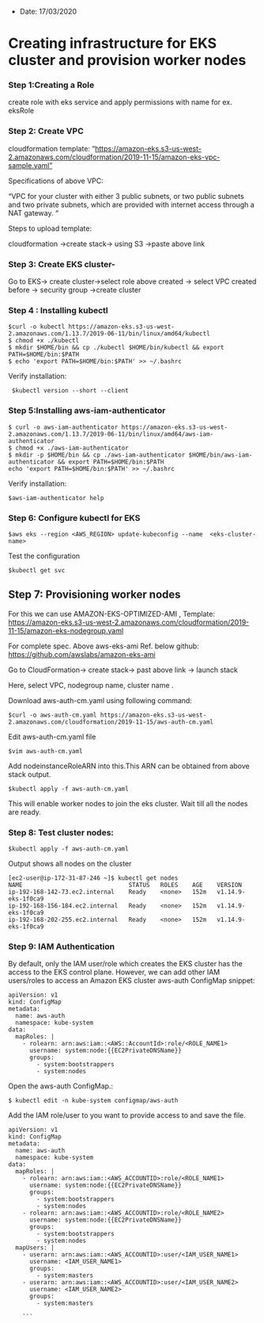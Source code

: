 - Date: 17/03/2020
# Creating infrastructure for EKS cluster and provision worker nodes

### Step 1:Creating a Role
  create role with eks service and apply permissions with name for ex. eksRole

### Step 2: Create VPC
  cloudformation template: “https://amazon-eks.s3-us-west-2.amazonaws.com/cloudformation/2019-11-15/amazon-eks-vpc-sample.yaml”

  Specifications of above VPC:
	
  “VPC for your cluster with either 3 public subnets, or two public subnets and two private subnets, which are provided with internet access through a NAT gateway. “

  Steps to upload template:

   cloudformation ->create stack-> using S3 ->paste above link

### Step 3: Create EKS cluster-
  
  Go to EKS-> create cluster->select role above created -> select VPC created before -> security group ->create cluster
  
### Step 4 : Installing kubectl
```
$curl -o kubectl https://amazon-eks.s3-us-west-2.amazonaws.com/1.13.7/2019-06-11/bin/linux/amd64/kubectl
$ chmod +x ./kubectl
$ mkdir $HOME/bin && cp ./kubectl $HOME/bin/kubectl && export   PATH=$HOME/bin:$PATH
$ echo 'export PATH=$HOME/bin:$PATH' >> ~/.bashrc
```

Verify installation:
      
     $kubectl version --short --client  

### Step 5:Installing aws-iam-authenticator
  
    $ curl -o aws-iam-authenticator https://amazon-eks.s3-us-west-2.amazonaws.com/1.13.7/2019-06-11/bin/linux/amd64/aws-iam-authenticator
    $ chmod +x ./aws-iam-authenticator
    $ mkdir -p $HOME/bin && cp ./aws-iam-authenticator $HOME/bin/aws-iam-authenticator && export PATH=$HOME/bin:$PATH
    echo 'export PATH=$HOME/bin:$PATH' >> ~/.bashrc
	
Verify installation:
	  
    $aws-iam-authenticator help

### Step 6: Configure kubectl for EKS
   
    $aws eks --region <AWS_REGION> update-kubeconfig --name  <eks-cluster-name>
 	
Test the configuration
    
    $kubectl get svc

## Step 7: Provisioning worker nodes
	
  For this we can use AMAZON-EKS-OPTIMIZED-AMI ,
	Template: https://amazon-eks.s3-us-west-2.amazonaws.com/cloudformation/2019-11-15/amazon-eks-nodegroup.yaml
 
  For complete spec. Above aws-eks-ami  Ref. below github:
  https://github.com/awslabs/amazon-eks-ami 

  Go to CloudFormation-> create stack-> past above link -> launch stack

  Here, select VPC, nodegroup name, cluster name .

  Download aws-auth-cm.yaml using following command:
    
    $curl -o aws-auth-cm.yaml https://amazon-eks.s3-us-west-2.amazonaws.com/cloudformation/2019-11-15/aws-auth-cm.yaml

  Edit aws-auth-cm.yaml file

    $vim aws-auth-cm.yaml
   
  Add nodeinstanceRoleARN into this.This ARN can be obtained from above stack output.

    $kubectl apply -f aws-auth-cm.yaml

  This will enable worker nodes to join the eks cluster. Wait till all the nodes are ready.
 
### Step 8: Test cluster nodes:
	
    $kubectl apply -f aws-auth-cm.yaml

Output shows all nodes on the cluster
```	
[ec2-user@ip-172-31-87-246 ~]$ kubectl get nodes
NAME                              STATUS   ROLES    AGE    VERSION
ip-192-168-142-73.ec2.internal    Ready    <none>   152m   v1.14.9-eks-1f0ca9
ip-192-168-156-184.ec2.internal   Ready    <none>   152m   v1.14.9-eks-1f0ca9
ip-192-168-202-255.ec2.internal   Ready    <none>   152m   v1.14.9-eks-1f0ca9
```

### Step 9: IAM Authentication
	
By default, only the IAM user/role which creates the EKS cluster has the access to the EKS control plane. However, we can add other IAM users/roles to access an Amazon EKS cluster
 aws-auth ConfigMap snippet:
```
apiVersion: v1
kind: ConfigMap
metadata:
  name: aws-auth
  namespace: kube-system
data:
  mapRoles: |
    - rolearn: arn:aws:iam::<AWS::AccountId>:role/<ROLE_NAME1>
      username: system:node:{{EC2PrivateDNSName}}
      groups:
        - system:bootstrappers
        - system:nodes
```

Open the aws-auth ConfigMap.:
    
    $ kubectl edit -n kube-system configmap/aws-auth

Add the IAM role/user to you want to provide access to and save the file.
```
apiVersion: v1
kind: ConfigMap
metadata:
  name: aws-auth
  namespace: kube-system
data:
  mapRoles: |
    - rolearn: arn:aws:iam::<AWS_ACCOUNTID>:role/<ROLE_NAME1>
      username: system:node:{{EC2PrivateDNSName}}
      groups:
        - system:bootstrappers
        - system:nodes
    - rolearn: arn:aws:iam::<AWS_ACCOUNTID>:role/<ROLE_NAME2>
      username: system:node:{{EC2PrivateDNSName}}
      groups:
        - system:bootstrappers
        - system:nodes
  mapUsers: |
    - userarn: arn:aws:iam::<AWS_ACCOUNTID>:user/<IAM_USER_NAME1>
      username: <IAM_USER_NAME1>
      groups:
        - system:masters
    - userarn: arn:aws:iam::<AWS_ACCOUNTID>:user/<IAM_USER_NAME2>
      username: <IAM_USER_NAME2>
      groups:
        - system:masters

	```







